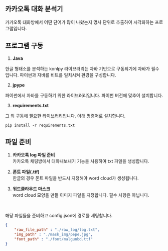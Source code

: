 ## 카카오톡 대화 분석기  
카카오톡 대화방에서 어떤 단어가 많이 나왔는지 명사 단위로 추출하여 시각화하는 프로그램입니다.


## 프로그램 구동

1. **Java**    

한글 형태소를 분석하는 konlpy 라이브러리는 자바 기반으로 구동되기에 자바가 필수입니다.
파이썬과 자바를 비트를 일치시켜 환경을 구성합니다.

2. **jpype**   

파이썬에서 자바를 구동하기 위한 라이브러리입니다. 파이썬 버전에 맞추어 설치합니다.

3. **requirements.txt**  

그 외 구동에 필요한 라이브러리입니다. 아래 명령어로 설치합니다.
``` 
pip install -r requirements.txt
```


## 파일 준비

1. **카카오톡 log 파일 준비**     
카카오톡 채팅방에서 대화내보내기 기능을 사용하여 txt 파일을 생성합니다.

2. **폰트 파일(.ttf)**   
한글의 경우 폰트 파일을 반드시 지정해야 word cloud가 생성됩니다.

3. **워드클라우드 마스크**   
word cloud 모양을 만들 이미지 파일을 지정합니다. 필수 사항은 아닙니다.

<br/>

해당 파일들을 준비하고 config.json에 경로를 세팅합니다.

``` json
{
	"raw_file_path" : "./raw_log/log.txt",
	"img_path" : "./mask_img/pepe.jpg",
	"font_path" : "./font/malgunbd.ttf"
}
```